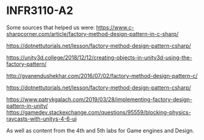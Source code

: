 # INFR3110-A2




Some sources that helped us were: 
https://www.c-sharpcorner.com/article/factory-method-design-pattern-in-c-sharp/

https://dotnettutorials.net/lesson/factory-method-design-pattern-csharp/

https://unity3d.college/2018/12/12/creating-objects-in-unity3d-using-the-factory-pattern/ 

http://gyanendushekhar.com/2016/07/02/factory-method-design-pattern-c/

https://dotnettutorials.net/lesson/factory-method-design-pattern-csharp/

https://www.patrykgalach.com/2019/03/28/implementing-factory-design-pattern-in-unity/
https://gamedev.stackexchange.com/questions/95559/blocking-physics-raycasts-with-unitys-4-6-ui

As well as content from the 4th and 5th labs for Game engines and Design.

